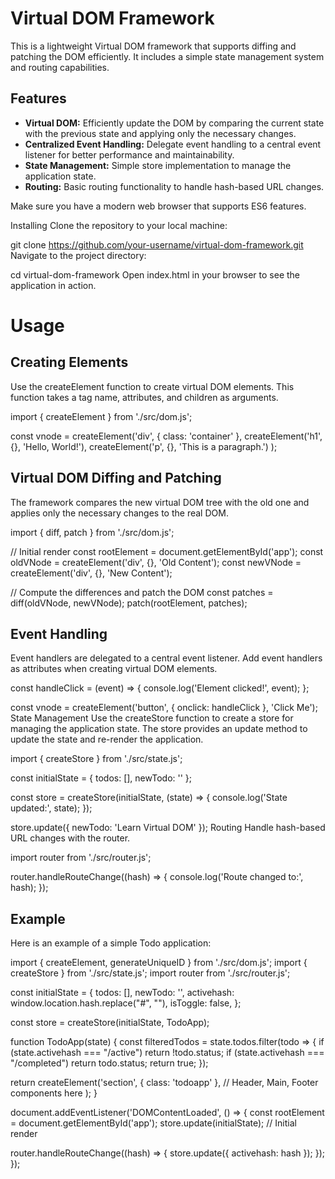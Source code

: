 # Virtual DOM Framework

This is a lightweight Virtual DOM framework that supports diffing and patching the DOM efficiently. It includes a simple state management system and routing capabilities.

## Features

- **Virtual DOM:** Efficiently update the DOM by comparing the current state with the previous state and applying only the necessary changes.
- **Centralized Event Handling:** Delegate event handling to a central event listener for better performance and maintainability.
- **State Management:** Simple store implementation to manage the application state.
- **Routing:** Basic routing functionality to handle hash-based URL changes.

Make sure you have a modern web browser that supports ES6 features.

Installing
Clone the repository to your local machine:

git clone https://github.com/your-username/virtual-dom-framework.git
Navigate to the project directory:

cd virtual-dom-framework
Open index.html in your browser to see the application in action.

# Usage

## Creating Elements

Use the createElement function to create virtual DOM elements. This function takes a tag name, attributes, and children as arguments.

import { createElement } from './src/dom.js';

const vnode = createElement('div', { class: 'container' },
createElement('h1', {}, 'Hello, World!'),
createElement('p', {}, 'This is a paragraph.')
);

## Virtual DOM Diffing and Patching
The framework compares the new virtual DOM tree with the old one and applies only the necessary changes to the real DOM.

import { diff, patch } from './src/dom.js';

// Initial render
const rootElement = document.getElementById('app');
const oldVNode = createElement('div', {}, 'Old Content');
const newVNode = createElement('div', {}, 'New Content');

// Compute the differences and patch the DOM
const patches = diff(oldVNode, newVNode);
patch(rootElement, patches);

## Event Handling
Event handlers are delegated to a central event listener. Add event handlers as attributes when creating virtual DOM elements.

const handleClick = (event) => {
console.log('Element clicked!', event);
};

const vnode = createElement('button', { onclick: handleClick }, 'Click Me');
State Management
Use the createStore function to create a store for managing the application state. The store provides an update method to update the state and re-render the application.

import { createStore } from './src/state.js';

const initialState = {
todos: [],
newTodo: ''
};

const store = createStore(initialState, (state) => {
console.log('State updated:', state);
});

store.update({ newTodo: 'Learn Virtual DOM' });
Routing
Handle hash-based URL changes with the router.

import router from './src/router.js';

router.handleRouteChange((hash) => {
console.log('Route changed to:', hash);
});

## Example
Here is an example of a simple Todo application:

import { createElement, generateUniqueID } from './src/dom.js';
import { createStore } from './src/state.js';
import router from './src/router.js';

const initialState = {
todos: [],
newTodo: '',
activehash: window.location.hash.replace("#", ""),
isToggle: false,
};

const store = createStore(initialState, TodoApp);

function TodoApp(state) {
const filteredTodos = state.todos.filter(todo => {
if (state.activehash === "/active") return !todo.status;
if (state.activehash === "/completed") return todo.status;
return true;
});

return createElement('section', { class: 'todoapp' },
// Header, Main, Footer components here
);
}

document.addEventListener('DOMContentLoaded', () => {
const rootElement = document.getElementById('app');
store.update(initialState); // Initial render

router.handleRouteChange((hash) => {
store.update({ activehash: hash });
});
});
